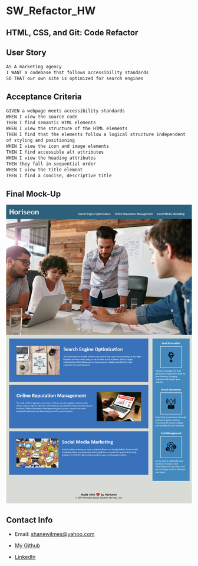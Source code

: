 # SW_Refactor_HW
## HTML, CSS, and Git: Code Refactor

## User Story

```
AS A marketing agency
I WANT a codebase that follows accessibility standards
SO THAT our own site is optimized for search engines
```

## Acceptance Criteria

```
GIVEN a webpage meets accessibility standards
WHEN I view the source code
THEN I find semantic HTML elements
WHEN I view the structure of the HTML elements
THEN I find that the elements follow a logical structure independent of styling and positioning
WHEN I view the icon and image elements
THEN I find accessible alt attributes
WHEN I view the heading attributes
THEN they fall in sequential order
WHEN I view the title element
THEN I find a concise, descriptive title
```
## Final Mock-Up
![screen shot of website](/assets/images/screencapture-file-C-Users-Shane-Desktop-ShaneWilmesRefactorHW-index-html-2023-01-16-17_50_08.png)

## Contact Info

* Email:  shanewilmes@yahoo.com

* [My Github](https://github.com/ShaneWilmes)

* [LinkedIn](https://www.linkedin.com/in/shane-wilmes-/)


